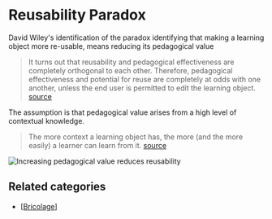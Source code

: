 # Reusability Paradox

David Wiley's identification of the paradox identifying that making a learning object more re-usable, means reducing its pedagogical value
> It turns out that reusability and pedagogical effectiveness are completely orthogonal to each other. Therefore, pedagogical effectiveness and potential for reuse are completely at odds with one another, unless the end user is permitted to edit the learning object. [source](http://cnx.org/contents/2tQZVsKy@19/The-Reusability-Paradox)

The assumption is that pedagogical value arises from a high level of contextual knowledge.
> The more context a learning object has, the more (and the more easily) a learner can learn from it. [source](http://cnx.org/contents/2tQZVsKy@19/The-Reusability-Paradox)

![Increasing pedagogical value reduces reusability](https://djon.es/blog/wp-content/uploads/2020/07/reusabilityParadox.gif "Reusability and pedagogical value are completely orthogonal")

## Related categories

- [[Bricolage]]

[//begin]: # "Autogenerated link references for markdown compatibility"
[Bricolage]: ../Bricolage "Bricolage"
[//end]: # "Autogenerated link references"
